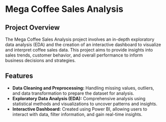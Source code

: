 # Mega Coffee Sales Analysis

## Project Overview
The Mega Coffee Sales Analysis project involves an in-depth exploratory data analysis (EDA) and the creation of an interactive dashboard to visualize and interpret coffee sales data. This project aims to provide insights into sales trends, customer behavior, and overall performance to inform business decisions and strategies.

## Features
- **Data Cleaning and Preprocessing:** Handling missing values, outliers, and data transformation to prepare the dataset for analysis.
- **Exploratory Data Analysis (EDA):** Comprehensive analysis using statistical methods and visualizations to uncover patterns and insights.
- **Interactive Dashboard:** Created using Power BI, allowing users to interact with data, filter information, and gain real-time insights.


